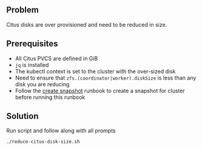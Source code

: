## Problem

Citus disks are over provisioned and need to be reduced in size.

## Prerequisites

- All Citus PVCS are defined in GiB
- `jq` is installed
- The kubectl context is set to the cluster with the over-sized disk
- Need to ensure that `zfs.(coordinator|worker).diskSize` is less than any disk you are reducing
- Follow the [create snapshot](create-disk-snapshot-for-citus-cluster.md) runbook to create a snapshot for cluster before running this runbook

## Solution

Run script and follow along with all prompts

```bash
./reduce-citus-disk-size.sh
```
